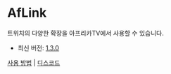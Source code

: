 # AfLink
트위치의 다양한 확장을 아프리카TV에서 사용할 수 있습니다.

- 최신 버전: [1.3.0](https://github.com/jebibot/af-link/releases/tag/1.2.0)

[사용 방법](https://twgg.notion.site/6b11e01385c84d61bd3887dc242f3b7f) | [디스코드](https://discord.gg/Ve2yKAh2sQ)

